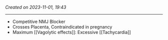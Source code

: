 *Created on 2023-11-01, 19:43* 

---
- Competitive NMJ Blocker
- Crosses Placenta, Contraindicated in pregnancy
- Maximum [[Vagolytic effects]]: Excessive [[Tachycardia]] 